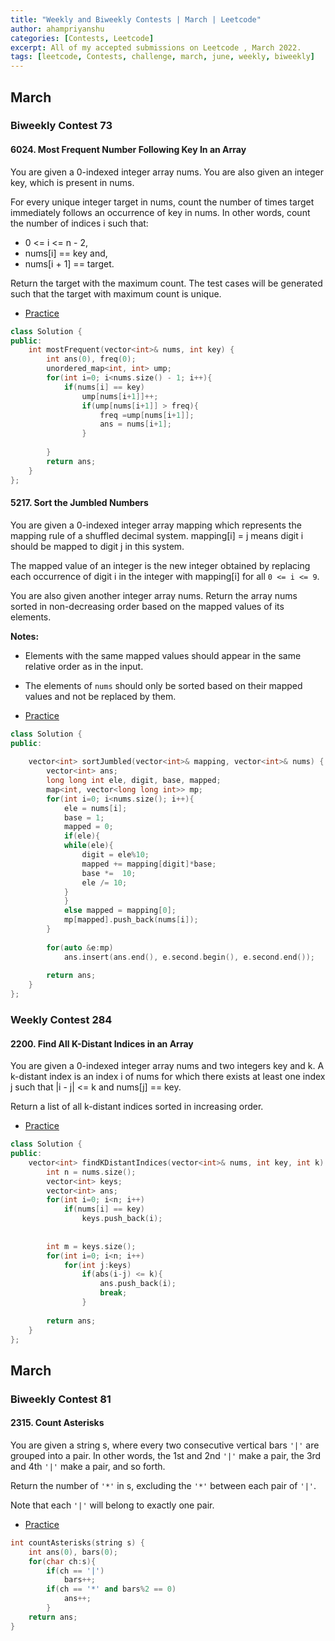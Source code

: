 ```yaml
---
title: "Weekly and Biweekly Contests | March | Leetcode"
author: ahampriyanshu
categories: [Contests, Leetcode]
excerpt: All of my accepted submissions on Leetcode , March 2022.
tags: [leetcode, Contests, challenge, march, june, weekly, biweekly]
---
```


## March

### Biweekly Contest 73

#### 6024. Most Frequent Number Following Key In an Array

You are given a 0-indexed integer array nums. You are also given an integer key, which is present in nums.

For every unique integer target in nums, count the number of times target immediately follows an occurrence of key in nums. In other words, count the number of indices i such that:

* 0 <= i <= n - 2,
* nums[i] == key and,
* nums[i + 1] == target.

Return the target with the maximum count. The test cases will be generated such that the target with maximum count is unique.

* [Practice](https://leetcode.com/contest/biweekly-contest-73/problems/most-frequent-number-following-key-in-an-array/)

```cpp
class Solution {
public:
    int mostFrequent(vector<int>& nums, int key) {
        int ans(0), freq(0);
        unordered_map<int, int> ump;
        for(int i=0; i<nums.size() - 1; i++){
            if(nums[i] == key)
                ump[nums[i+1]]++;
                if(ump[nums[i+1]] > freq){
                    freq =ump[nums[i+1]];
                    ans = nums[i+1];
                }
                
        }
        return ans;
    }
};
```

#### 5217. Sort the Jumbled Numbers

You are given a 0-indexed integer array mapping which represents the mapping rule of a shuffled decimal system. mapping[i] = j means digit i should be mapped to digit j in this system.

The mapped value of an integer is the new integer obtained by replacing each occurrence of digit i in the integer with mapping[i] for all ``0 <= i <= 9``.

You are also given another integer array nums. Return the array nums sorted in non-decreasing order based on the mapped values of its elements.

**Notes:**

* Elements with the same mapped values should appear in the same relative order as in the input.
* The elements of ``nums`` should only be sorted based on their mapped values and not be replaced by them.

* [Practice](https://leetcode.com/problems/arithmetic-slices/)

```cpp
class Solution {
public:
    
    vector<int> sortJumbled(vector<int>& mapping, vector<int>& nums) {
        vector<int> ans;
        long long int ele, digit, base, mapped;
        map<int, vector<long long int>> mp;
        for(int i=0; i<nums.size(); i++){
            ele = nums[i];
            base = 1;
            mapped = 0;
            if(ele){
            while(ele){
                digit = ele%10;
                mapped += mapping[digit]*base;
                base *=  10;
                ele /= 10;
            }
            }
            else mapped = mapping[0];
            mp[mapped].push_back(nums[i]);
        }
        
        for(auto &e:mp)
            ans.insert(ans.end(), e.second.begin(), e.second.end());
        
        return ans;
    }
};
```

### Weekly Contest 284

#### 2200. Find All K-Distant Indices in an Array

You are given a 0-indexed integer array nums and two integers key and k. A k-distant index is an index i of nums for which there exists at least one index j such that |i - j| <= k and nums[j] == key.

Return a list of all k-distant indices sorted in increasing order.

* [Practice](https://leetcode.com/contest/weekly-contest-284/problems/find-all-k-distant-indices-in-an-array/)

```cpp
class Solution {
public:
    vector<int> findKDistantIndices(vector<int>& nums, int key, int k) {
        int n = nums.size();
        vector<int> keys;
        vector<int> ans;
        for(int i=0; i<n; i++)
            if(nums[i] == key)
                keys.push_back(i);
        
        
        int m = keys.size();
        for(int i=0; i<n; i++)
            for(int j:keys)
                if(abs(i-j) <= k){
                    ans.push_back(i);
                    break;
                }
        
        return ans;
    }
};
```

## March

### Biweekly Contest 81

#### 2315. Count Asterisks

You are given a string s, where every two consecutive vertical bars ``'|'`` are grouped into a pair. In other words, the 1st and 2nd ``'|'`` make a pair, the 3rd and 4th ``'|'`` make a pair, and so forth.

Return the number of ``'*'`` in s, excluding the ``'*'`` between each pair of ``'|'``.

Note that each ``'|'`` will belong to exactly one pair.

* [Practice](https://leetcode.com/problems/count-asterisks/)

```cpp
int countAsterisks(string s) {  
    int ans(0), bars(0);        
    for(char ch:s){
        if(ch == '|')
            bars++;
        if(ch == '*' and bars%2 == 0)
            ans++;
        }        
    return ans; 
}
```